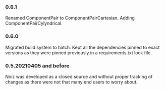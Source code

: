 <!-- SPDX-License-Identifier: CECILL-B -->
<!-- Copyright © 2015-2019 EOST UNISTRA, Storengy SAS, Damian Kula -->
<!-- Copyright © 2019-2023 Contributors to the Noiz project. -->

### 0.6.1
Renamed ComponentPair to ComponentPairCartesian.
Adding ComponentPairCylyndrical.

### 0.6.0
Migrated build system to hatch.
Kept all the dependencies pinned to exact versions as they were pinned previously in a requirements.txt lock file.

### 0.5.20210405 and before
Noiz was developed as a closed source and without proper tracking of changes as there were not that many end users to worry about.
